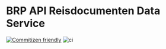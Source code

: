 # BRP API Reisdocumenten Data Service
[![Commitizen friendly](https://img.shields.io/badge/commitizen-friendly-brightgreen.svg)](http://commitizen.github.io/cz-cli/)
![ci](https://img.shields.io/github/actions/workflow/status/BRP-API/reisdocumenten-data-service/ci.yml)
